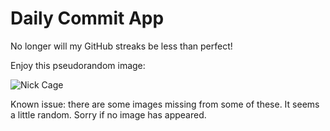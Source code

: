 Daily Commit App
================
No longer will my GitHub streaks be less than perfect!

Enjoy this pseudorandom image:

![Nick Cage](http://www.placecage.com/300/300 "Nick Cage")

Known issue: there are some images missing from some of these. It seems a little random. Sorry if no image has appeared.